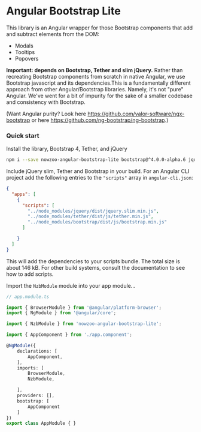 # Angular Bootstrap Lite

This library is an Angular wrapper for those Bootstrap components that
add and subtract elements from the DOM:

- Modals
- Tooltips
- Popovers

<strong>Important: depends on Bootstrap, Tether and slim jQuery.</strong>
Rather than recreating Bootstrap components from scratch in native Angular, we
use Bootstrap javascript and its dependencies.This is a fundamentally different
approach from other Angular/Bootstrap libraries. Namely, it's not "pure" Angular.
We've went for a bit of impurity for the sake of a smaller codebase and consistency with Bootstrap.

(Want Angular purity? Look here https://github.com/valor-software/ngx-bootstrap or here https://github.com/ng-bootstrap/ng-bootstrap.)




### Quick start

Install the library, Bootstrap 4, Tether, and jQuery
```sh
npm i --save nowzoo-angular-bootstrap-lite bootstrap@^4.0.0-alpha.6 jquery tether
```

Include jQuery slim, Tether and Bootstrap in your build. For an Angular CLI project
add the following entries to the `"scripts"` array in `angular-cli.json`:
```json
{
  "apps": [
	{
	  "scripts": [
		"../node_modules/jquery/dist/jquery.slim.min.js",
  		"../node_modules/tether/dist/js/tether.min.js",
  		"../node_modules/bootstrap/dist/js/bootstrap.min.js"
	  ]

	}
  ]
}
```
This will add the dependencies to your scripts bundle.  The total size is about 146 kB.
For other build systems, consult the documentation to see how to add scripts.

Import the `NzbModule` module into your app module...

```ts
// app.module.ts

import { BrowserModule } from '@angular/platform-browser';
import { NgModule } from '@angular/core';

import { NzbModule } from 'nowzoo-angular-bootstrap-lite';

import { AppComponent } from './app.component';

@NgModule({
	declarations: [
		AppComponent,
	],
	imports: [
		BrowserModule,
		NzbModule,

	],
	providers: [],
	bootstrap: [
		AppComponent
	]
})
export class AppModule { }
```
